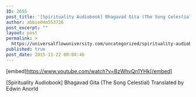 ```yaml
---
ID: 2655
post_title: '[Spirituality Audiobook] Bhagavad Gita (The Song Celestial)'
author: abbie04m553726
post_excerpt: ""
layout: post
permalink: >
  https://universalflowuniversity.com/uncategorized/spirituality-audiobook-bhagavad-gita-the-song-celestial/
published: true
post_date: 2015-11-22 00:08:46
---
```

[embed]https://www.youtube.com/watch?v=BzWhvQn1YHk[/embed]<br>
<p>[Spirituality Audiobook] Bhagavad Gita (The Song Celestial) Translated by Edwin Anorld</p>